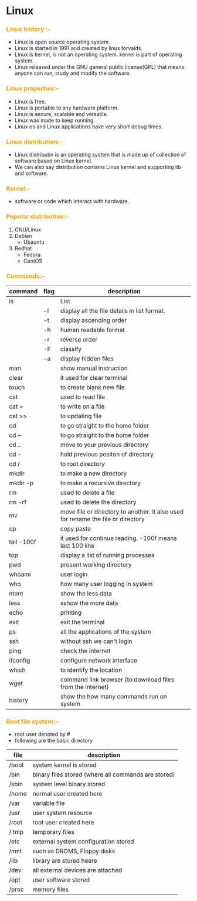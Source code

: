 # Linux

### <span style="color:#FFA400">**Linux history :-**
- Linux  is open source operating system.
- Linux is started in 1991 and created by linus torvalds.
- Linux is kernel, is not an operating system. kernel is part of operating system.
- Linux released under the GNU general public license(GPL) that means anyone can run, study and modify the software.

### <span style="color:#FFA400">**Linux properties:-**
-  Linux is free.
- Linux is portable to any hardware platform.
- Linux is  secure, scalable and versatile.
- Linux was made to keep running.
- Linux os and Linux applications have very short debug times. 

### <span style="color:#FFA400"> <span style="color:#FFA400">**Linux distribution:-**
-  Linux distributin is an operating system that is made up of collection of software based on Linux kernel.
- We can also say distribution contains Linux kernel and supporting lib and software.

### <span style="color:#FFA400">**Kernel:-**
- software or code which interact with hardware.

### <span style="color:#FFA400">**Popular distribution:-**
 
 1. GNU/Linux
 2. Debian
     - Ubauntu
 3. Redhat
     - Fedora
     - CentOS

 ### <span style="color:#FFA400">**Commands:-**

| command | flag | description |
| ------- | ----- | ---------- |
| ls      |       |  List        |
|         |  -l   |display all the file details in list format. |
|         |  -t   | display ascending order    |
|         |  -h   | human readable format     |
|         |  -r   | reverse order             |
|         |  -F   | classify  |
|        |   -a   | display hidden files  |
| man | | show manual instruction |
| clear | | it used for clear terminal |
| touch | | to create blank  new file |
| cat   | | used to read file  |
| cat > | | to write on a file |
| cat >> | | to updating file  |
| cd      |          | to go straight to the home folder |
|cd ~      |         | to go straight to the home folder |
| cd ..     | | move to your previous directory  |
 | cd -      || hold previous  positon of directory |
 | cd /      | |to root directory           |
 | mkdir    | | to make a new directory |
 | mkdir -p | | to make a recursive directory |
 | rm | | used  to delete a file |
 | rm -rf | | used to delete the directory |
 | mv  | | move file or directory to another. it also used for rename the file or directory |
 | cp | | copy paste |
 |tail -100f | | it used for continue reading. -100f means last 100 line |
| top | | display a list of running processes |
| pwd | | present working directory |
| whoami | | user login |
| who | | how many user logging  in system |
| more | | show the less data |
| less | | sshow the more data |
| echo | | printing |
| exit | | exit the terminal |
| ps  |  | all the applications of the system |
| ssh  |  | without ssh we can't login |
| ping | | check the internet |
| ifconfig | | configure network interface |
| which | | to identify the location  |
| wget | | command link browser (to download files from the internet) |
| history |  | show the  how many commands run on system |



### <span style="color:#FFA400">**Root file system:-**

- root  user denoted by #
- following are the basic directory 

| file  | description             |
|-------|-------------------------|
| /boot | system kernel is stored |
| /bin | binary files stored (where all commands are stored) |
| /sbin | system level binary stored |
| /home | normal user created here  |
| /var | variable file |
| /usr | user system resource |
| /root | root user created here |
| / tmp | temporary files    |
| /etc | external system configuration stored |
| /mnt | such as DROMS, Floppy disks  |
| /lib | library are stored heere |
| /dev | all external devices are attached |
| /opt | user software stored |
| /proc | memory files  |








